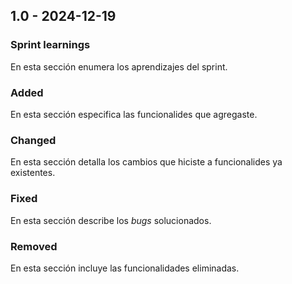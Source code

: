 ## 1.0 - 2024-12-19

### Sprint learnings

En esta sección enumera los aprendizajes del sprint.

### Added

En esta sección especifica las funcionalides que agregaste.

### Changed

En esta sección detalla los cambios que hiciste a funcionalides ya existentes.

### Fixed

En esta sección describe los _bugs_ solucionados.

### Removed

En esta sección incluye las funcionalidades eliminadas.